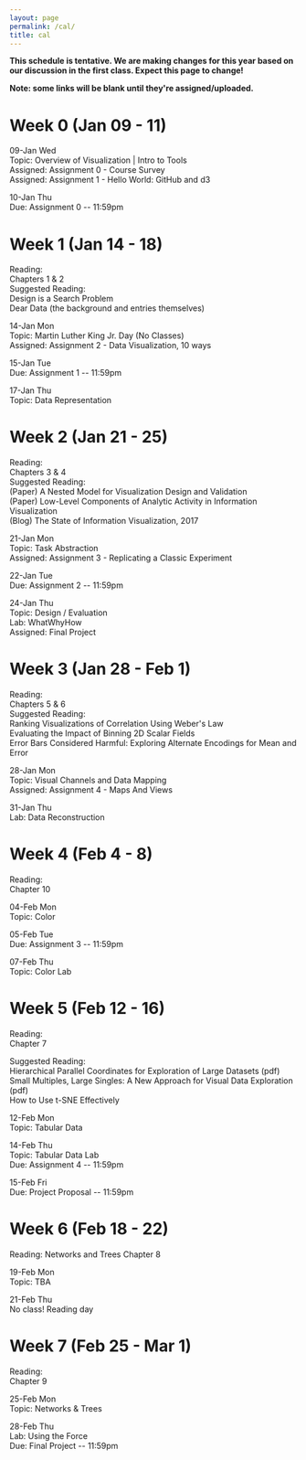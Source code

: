 ```yaml
---
layout: page
permalink: /cal/
title: cal
---
```


<style>

.header {
  margin: 0 0 1em 0;
  padding: 1em;
  background-color: #EEEEEE;
}

.item {
  padding: 0 1em 1em 1em;
}

.due {
  font-weight: bold;
}

h2, ul {
  margin-bottom: 0
}

.topic, .assigned, .due, .materials, .vid {
  padding-left: 2em;
}

</style>

**This schedule is tentative. We are making changes for this year based on our discussion in the first class. Expect this page to change!**   

**Note: some links will be blank until they're assigned/uploaded.**

# Week 0 (Jan 09 - 11)

09-Jan Wed   
Topic: Overview of Visualization | Intro to Tools   
Assigned: Assignment 0 - Course Survey   
Assigned: Assignment 1 - Hello World: GitHub and d3   

10-Jan Thu   
Due: Assignment 0 -- 11:59pm   

# Week 1 (Jan 14 - 18)

Reading:   
Chapters 1 & 2   
Suggested Reading:   
Design is a Search Problem   
Dear Data (the background and entries themselves)   

14-Jan Mon   
Topic: Martin Luther King Jr. Day (No Classes)   
Assigned: Assignment 2 - Data Visualization, 10 ways   

15-Jan Tue   
Due: Assignment 1 -- 11:59pm   

17-Jan Thu   
Topic: Data Representation   

# Week 2 (Jan 21 - 25)

Reading:   
Chapters 3 & 4   
Suggested Reading:   
(Paper) A Nested Model for Visualization Design and Validation   
(Paper) Low-Level Components of Analytic Activity in Information Visualization   
(Blog) The State of Information Visualization, 2017   

21-Jan Mon   
Topic: Task Abstraction   
Assigned: Assignment 3 - Replicating a Classic Experiment   

22-Jan Tue   
Due: Assignment 2 -- 11:59pm   

24-Jan Thu   
Topic: Design / Evaluation   
Lab: WhatWhyHow   
Assigned: Final Project   

# Week 3 (Jan 28 - Feb 1)

Reading:   
Chapters 5 & 6   
Suggested Reading:   
Ranking Visualizations of Correlation Using Weber's Law   
Evaluating the Impact of Binning 2D Scalar Fields   
Error Bars Considered Harmful: Exploring Alternate Encodings for Mean and Error   

28-Jan Mon   
Topic: Visual Channels and Data Mapping   
Assigned: Assignment 4 - Maps And Views   

31-Jan Thu   
Lab: Data Reconstruction   

# Week 4 (Feb 4 - 8)

Reading:   
Chapter 10   

04-Feb Mon   
Topic: Color   

05-Feb Tue   
Due: Assignment 3 -- 11:59pm   

07-Feb Thu   
Topic: Color Lab   

# Week 5 (Feb 12 - 16)
Reading:   
Chapter 7   

Suggested Reading:   
Hierarchical Parallel Coordinates for Exploration of Large Datasets (pdf)   
Small Multiples, Large Singles: A New Approach for Visual Data Exploration (pdf)   
How to Use t-SNE Effectively   

12-Feb Mon   
Topic: Tabular Data   

14-Feb Thu   
Topic: Tabular Data Lab   
Due: Assignment 4 -- 11:59pm   

15-Feb Fri   
Due: Project Proposal -- 11:59pm   

# Week 6 (Feb 18 - 22)   
Reading: Networks and Trees 
Chapter 8   

19-Feb Mon   
Topic: TBA   

21-Feb Thu   
No class! Reading day

# Week 7 (Feb 25 - Mar 1)   
Reading:   
Chapter 9   

25-Feb Mon   
Topic: Networks & Trees   

28-Feb Thu   
Lab: Using the Force   
Due: Final Project -- 11:59pm   
